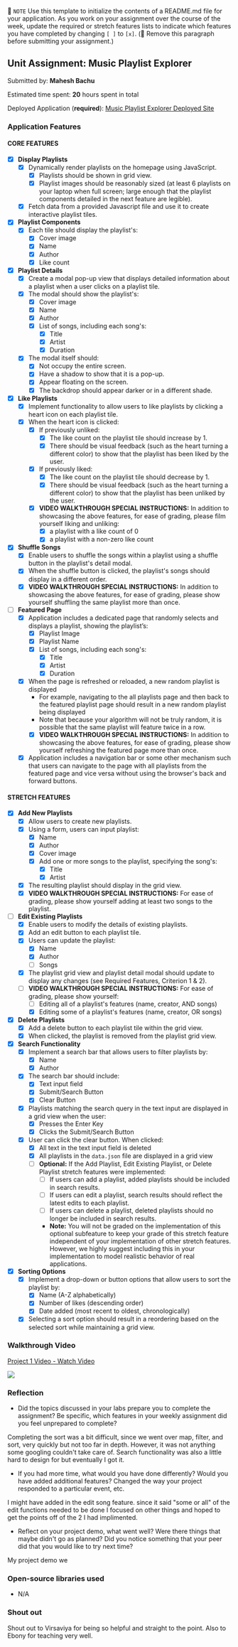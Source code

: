 📝 `NOTE` Use this template to initialize the contents of a README.md file for your application. As you work on your assignment over the course of the week, update the required or stretch features lists to indicate which features you have completed by changing `[ ]` to `[x]`. (🚫 Remove this paragraph before submitting your assignment.)

## Unit Assignment: Music Playlist Explorer

Submitted by: **Mahesh Bachu**

Estimated time spent: **20** hours spent in total

Deployed Application (**required**): [Music Playlist Explorer Deployed Site](https://mahesh-bachu-music-player.onrender.com/)

### Application Features

#### CORE FEATURES

- [x] **Display Playlists**
  - [x] Dynamically render playlists on the homepage using JavaScript.
    - [x] Playlists should be shown in grid view.
    - [x] Playlist images should be reasonably sized (at least 6 playlists on your laptop when full screen; large enough that the playlist components detailed in the next feature are legible).
  - [x] Fetch data from a provided Javascript file and use it to create interactive playlist tiles.

- [x] **Playlist Components**
  - [x] Each tile should display the playlist's:
    - [x] Cover image
    - [x] Name
    - [x] Author
    - [x] Like count

- [x] **Playlist Details**
  - [x] Create a modal pop-up view that displays detailed information about a playlist when a user clicks on a playlist tile.
  - [x] The modal should show the playlist's:
    - [x] Cover image
    - [x] Name
    - [x] Author
    - [x] List of songs, including each song's:
      - [x] Title
      - [x] Artist
      - [x] Duration
  - [x] The modal itself should:
    - [x] Not occupy the entire screen.
    - [x] Have a shadow to show that it is a pop-up.
    - [x] Appear floating on the screen.
    - [x] The backdrop should appear darker or in a different shade.

- [x] **Like Playlists**
  - [x] Implement functionality to allow users to like playlists by clicking a heart icon on each playlist tile.
  - [x] When the heart icon is clicked:
    - [x] If previously unliked:
      - [x] The like count on the playlist tile should increase by 1.
      - [x] There should be visual feedback (such as the heart turning a different color) to show that the playlist has been liked by the user.
    - [x] If previously liked:
      - [x] The like count on the playlist tile should decrease by 1.
      - [x] There should be visual feedback (such as the heart turning a different color) to show that the playlist has been unliked by the user.
    - [x] **VIDEO WALKTHROUGH SPECIAL INSTRUCTIONS:** In addition to showcasing the above features, for ease of grading, please film yourself liking and unliking:
      - [x] a playlist with a like count of 0
      - [x] a playlist with a non-zero like count

- [x] **Shuffle Songs**
  - [x] Enable users to shuffle the songs within a playlist using a shuffle button in the playlist's detail modal.
  - [x] When the shuffle button is clicked, the playlist's songs should display in a different order.
  - [x] **VIDEO WALKTHROUGH SPECIAL INSTRUCTIONS:** In addition to showcasing the above features, for ease of grading, please show yourself shuffling the same playlist more than once. 
  
- [ ] **Featured Page**
  - [x] Application includes a dedicated page that randomly selects and displays a playlist, showing the playlist’s:
    - [x] Playlist Image
    - [x] Playlist Name
    - [x] List of songs, including each song's:
      - [x] Title
      - [x] Artist
      - [x] Duration
  - [x] When the page is refreshed or reloaded, a new random playlist is displayed
    - For example, navigating to the all playlists page and then back to the featured playlist page should result in a new random playlist being displayed
    - Note that because your algorithm will not be truly random, it is possible that the same playlist will feature twice in a row. 
    - [x] **VIDEO WALKTHROUGH SPECIAL INSTRUCTIONS:** In addition to showcasing the above features, for ease of grading, please show yourself refreshing the featured page more than once. 
  - [x] Application includes a navigation bar or some other mechanism such that users can navigate to the page with all playlists from the featured page and vice versa without using the browser's back and forward buttons. 

#### STRETCH FEATURES

- [x] **Add New Playlists**
  - [x] Allow users to create new playlists.
  - [x] Using a form, users can input playlist:
    - [x] Name
    - [x] Author
    - [x] Cover image
    - [x] Add one or more songs to the playlist, specifying the song's:
      - [x] Title
      - [x] Artist
  - [x] The resulting playlist should display in the grid view.
  - [x] **VIDEO WALKTHROUGH SPECIAL INSTRUCTIONS:** For ease of grading, please show yourself adding at least two songs to the playlist. 

- [ ] **Edit Existing Playlists**
  - [x] Enable users to modify the details of existing playlists.
  - [x] Add an edit button to each playlist tile.
  - [x] Users can update the playlist:
    - [x] Name
    - [x] Author
    - [ ] Songs
  - [x] The playlist grid view and playlist detail modal should update to display any changes (see Required Features, Criterion 1 & 2).
  - [ ] **VIDEO WALKTHROUGH SPECIAL INSTRUCTIONS:** For ease of grading, please show yourself:
    - [ ] Editing all of a playlist's features (name, creator, AND songs)
    - [x] Editing some of a playlist's features (name, creator, OR songs) 

- [x] **Delete Playlists**
  - [x] Add a delete button to each playlist tile within the grid view.
  - [x] When clicked, the playlist is removed from the playlist grid view.

- [X] **Search Functionality**
  - [x] Implement a search bar that allows users to filter playlists by:
    - [x] Name 
    - [x] Author
  - [x] The search bar should include:
    - [x] Text input field
    - [x] Submit/Search Button
    - [x] Clear Button
  - [x] Playlists matching the search query in the text input are displayed in a grid view when the user:
    - [x] Presses the Enter Key
    - [x] Clicks the Submit/Search Button 
  - [x] User can click the clear button. When clicked:
    - [x] All text in the text input field is deleted
    - [x] All playlists in the `data.json` file are displayed in a grid view
    - [ ] **Optional:** If the Add Playlist, Edit Existing Playlist, or Delete Playlist stretch features were implemented:
      - [ ] If users can add a playlist, added playlists should be included in search results.
      - [ ] If users can edit a playlist, search results should reflect the latest edits to each playlist.
      - [ ] If users can delete a playlist, deleted playlists should no longer be included in search results.
      - **Note:** You will not be graded on the implementation of this optional subfeature to keep your grade of this stretch feature independent of your implementation of other stretch features. However, we highly suggest including this in your implementation to model realistic behavior of real applications. 

- [x] **Sorting Options**
  - [x] Implement a drop-down or button options that allow users to sort the playlist by:
    - [x] Name (A-Z alphabetically)
    - [x] Number of likes (descending order)
    - [x] Date added (most recent to oldest, chronologically)
  - [x] Selecting a sort option should result in a reordering based on the selected sort while maintaining a grid view.

### Walkthrough Video

<div>
    <a href="https://www.loom.com/share/501bbab44ca54166b865fc54af7d35b0">
      <p>Project 1 Video - Watch Video</p>
    </a>
    <a href="https://www.loom.com/share/501bbab44ca54166b865fc54af7d35b0">
      <img style="max-width:300px;" src="https://cdn.loom.com/sessions/thumbnails/501bbab44ca54166b865fc54af7d35b0-b650a516e0d69d72-full-play.gif">
    </a>
  </div>

### Reflection

* Did the topics discussed in your labs prepare you to complete the assignment? Be specific, which features in your weekly assignment did you feel unprepared to complete?

Completing the sort was a bit difficult, since we went over map, filter, and sort, very quickly but not too far in depth. However, it was not anything some googling couldn't take care of. Search functionality was also a little hard to design for but eventually I got it.

* If you had more time, what would you have done differently? Would you have added additional features? Changed the way your project responded to a particular event, etc.
  
I might have added in the edit song feature. since it said "some or all" of the edit functions needed to be done I focused on other things and hoped to get the points off of the 2 I had implimented.

* Reflect on your project demo, what went well? Were there things that maybe didn't go as planned? Did you notice something that your peer did that you would like to try next time?

My project demo we

### Open-source libraries used

- N/A

### Shout out
Shout out to Virsaviya for being so helpful and straight to the point. Also to Ebony for teaching very well.
